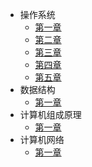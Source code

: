 * 操作系统
    * [第一章](操作系统/第一章.md)
    * [第二章](操作系统/第二章.md)
    * [第三章](操作系统/第三章.md)
    * [第四章](操作系统/第四章.md)
    * [第五章](操作系统/第五章.md)
* 数据结构
    * [第一章](数据结构/第一章.md)
* 计算机组成原理
    * [第一章](计算机组成原理/第一章.md)
* 计算机网络
    * [第一章](计算机网络/第一章.md)